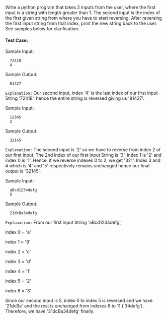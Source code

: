 Write a python program that takes 2 inputs from the user, where the first input is a string with length greater than 1. The second input is the index of the first given string from where you have to start reversing. After reversing the first input string from that index, print the new string back to the user. See samples below for clarification.

#### Test Case:

Sample Input:

```
  72418
  4
```

Sample Output:

```
  81427
```

`Explanation:` Our second input, index '4' is the last index of our first input String '72418', hence the entire string is reversed giving us '81427'.

Sample Input:

```
  12345
  2
```

Sample Output:

```
  32145
```

`Explanation:` The second input is '2' so we have to reverse from index 2 of our first input. The 2nd index of our first input String is '3', index 1 is '2' and index 0 is '1'. Hence, if we reverse indexes 0 to 2, we get '321'. Index 3 and 4 which is '4' and '5' respectively remains unchanged hence our final output is '32145'.

Sample Input:

```
  aBcd1234defg
  5
```

Sample Output:

```
  21dcBa34defg
```

`Explanation:` From our first input String 'aBcd1234defg',

index 0 = 'a'

index 1 = 'B'

index 2 = 'c'

index 3 = 'd'

index 4 = '1'

index 5 = '2'

index 6 = '3'

Since our second input is 5, index 0 to index 5 is reversed and we have '21dcBa' and the rest is unchanged from indexes 6 to 11 ('34defg'). Therefore, we have '21dcBa34defg' finally.
